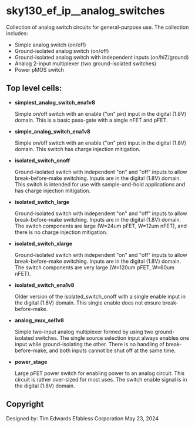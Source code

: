 # sky130_ef_ip__analog_switches

Collection of analog switch circuits for general-purpose use.
The collection includes:

- Simple analog switch (on/off)
- Ground-isolated analog switch (on/off)
- Ground-isolated analog switch with independent inputs (on/hiZ/ground)
- Analog 2-input multiplexer (two ground-isolated switches)
- Power pMOS switch

## Top level cells:

- **simplest_analog_switch_ena1v8**
	
	Simple on/off switch with an enable ("on" pin) input in the
	digital (1.8V) domain.  This is a basic pass-gate with a
	single nFET and pFET.

- **simple_analog_switch_ena1v8**

	Simple on/off switch with an enable ("on" pin) input in the
	digital (1.8V) domain.  This switch has charge injection
	mitigation.

- **isolated_switch_onoff**
	
	Ground-isolated switch with independent "on" and "off" inputs to
	allow break-before-make switching.  Inputs are in the digital
	(1.8V) domain.  This switch is intended for use with sample-and-hold
	applications and has charge injection mitigation.

- **isolated_switch_large**

	Ground-isolated switch with independent "on" and "off" inputs to
	allow break-before-make switching.  Inputs are in the digital
	(1.8V) domain.  The switch components are large (W=24um pFET,
	W=12um nFET), and there is no charge injection mitigation.

- **isolated_switch_xlarge**

	Ground-isolated switch with independent "on" and "off" inputs to
	allow break-before-make switching.  Inputs are in the digital
	(1.8V) domain.  The switch components are very large (W=120um pFET,
	W=60um nFET).

- **isolated_switch_ena1v8**

	Older version of the isolated_switch_onoff with a single enable
	input in the digital (1.8V) domain.  This single enable does
	not ensure break-before-make.

- **analog_mux_sel1v8**

	Simple two-input analog multiplexer formed by using two ground-
	isolated switches.  The single source selection input always
	enables one input while ground-isolating the other.  There is
	no handling of break-before-make, and both inputs cannot be
	shut off at the same time.

- **power_stage**

	Large pFET power switch for enabling power to an analog circuit.
	This circuit is rather over-sized for most uses.  The switch
	enable signal is in the digital (1.8V) domain.

## Copyright

Designed by:  Tim Edwards
Efabless Corporation
May 23, 2024
